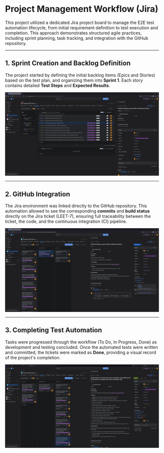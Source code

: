 # Project Management Workflow (Jira)

This project utilized a dedicated Jira project board to manage the E2E test automation lifecycle, from initial requirement definition to test execution and completion. This approach demonstrates structured agile practices, including sprint planning, task tracking, and integration with the GitHub repository.

---

## 1. Sprint Creation and Backlog Definition

The project started by defining the initial backlog items (Epics and Stories) based on the test plan, and organizing them into **Sprint 1**. Each story contains detailed **Test Steps** and **Expected Results**.

![01_Sprint creation](/images/01_Sprint%20creation.png)

---

## 2. GitHub Integration

The Jira environment was linked directly to the GitHub repository. This automation allowed to see the corresponding **commits** and **build status** directly on the Jira ticket (LEET-7), ensuring full traceability between the ticket, the code, and the continuous integration (CI) pipeline.

![02_Jira and Github link implementation](/images/02_Jira%20and%20Github%20link%20implementation.png)

---

## 3. Completing Test Automation

Tasks were progressed through the workflow (To Do, In Progress, Done) as development and testing concluded. Once the automated tests were written and committed, the tickets were marked as **Done**, providing a visual record of the project's completion.

![03_Complete'ing test automation](/images/03_Complete'ing%20test%20automation.png)